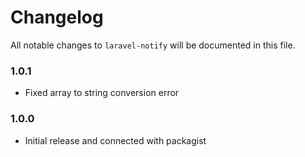# Changelog

All notable changes to `laravel-notify` will be documented in this file.

### 1.0.1
- Fixed array to string conversion error

### 1.0.0
- Initial release and connected with packagist
